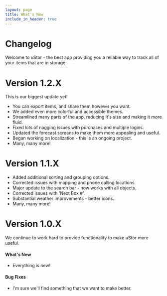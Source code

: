 ```yaml
---
layout: page
title: What's New
include_in_header: true
---
```


# Changelog
Welcome to uStor - the best app providing you a reliable way to track all of your items that are in storage.
<br>

# **Version 1.2.X**
This is our biggest update yet!
- You can export items, and share them however you want.
- We added even more colorful and accessible themes.
- Streamlined many parts of the app, reducing it's size and making it more fluid.
- Fixed lots of nagging issues with purchases and multiple logins.
- Updated the forecast screans to make them more appealing and useful.
- Began working on localization - this is an ongoing project.
- Many, many more!

# **Version 1.1.X**
- Added additional sorting and grouping options.
- Corrected issues with mapping and phone calling locations.
- Major update to the search bar - now works with all objects.
- Corrected issues with 'Next Box #'.
- Substantial weather improvements - better icons.
- Many, many more!
  
# **Version 1.0.X**
We continue to work hard to provide functionality to make uStor more useful.

#### What's New
- Everything is new!

#### Bug Fixes
- I'm sure we'll find something that we want to make better.

<br>
